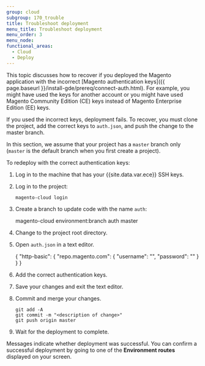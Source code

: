 ```yaml
---
group: cloud
subgroup: 170_trouble
title: Troubleshoot deployment
menu_title: Troubleshoot deployment
menu_order: 3
menu_node:
functional_areas:
  - Cloud
  - Deploy
---
```


This topic discusses how to recover if you deployed the Magento application with the incorrect [Magento authentication keys]({{ page.baseurl }}/install-gde/prereq/connect-auth.html). For example, you might have used the keys for another account or you might have used Magento Community Edition (CE) keys instead of Magento Enterprise Edition (EE) keys.

If you used the incorrect keys, deployment fails. To recover, you must clone the project, add the correct keys to `auth.json`, and push the change to the master branch.

<div class="bs-callout bs-callout-info" markdown="1">
  <p>In this section, we assume that your project has a <code>master</code> branch only (<code>master</code> is the default branch when you first create a project). </p>
</div>

To redeploy with the correct authentication keys:

1.	Log in to the machine that has your {{site.data.var.ece}} SSH keys.
2.	Log in to the project:

		magento-cloud login
3.	Create a branch to update code with the name `auth`:

      magento-cloud environment:branch auth master
4.	Change to the project root directory.
5.	Open `auth.json` in a text editor.

    {
       "http-basic": {
          "repo.magento.com": {
             "username": "<your public key>",
             "password": "<your private key>"
          }
       }
    }

6.	Add the correct authentication keys.
7.	Save your changes and exit the text editor.
8.	Commit and merge your changes.

		git add -A
		git commit -m "<description of change>"
		git push origin master
9.	Wait for the deployment to complete.

Messages indicate whether deployment was successful. You can confirm a successful deployment by going to one of the **Environment routes** displayed on your screen.
